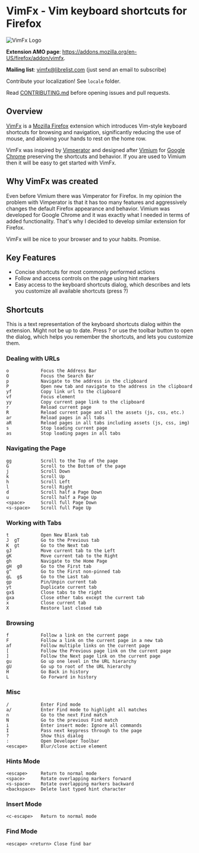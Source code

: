 # VimFx - Vim keyboard shortcuts for Firefox

![VimFx Logo](https://raw.github.com/akhodakivskiy/VimFx/develop/icon-large.png)

**Extension AMO page**: https://addons.mozilla.org/en-US/firefox/addon/vimfx.

**Mailing list**: [vimfx@librelist.com](mailto:vimfx@librelist.com?subject=Subscribe) (just send an email to subscribe)

Contribute your localization! See `locale` folder.

Read [CONTRIBUTING.md](CONTRIBUTING.md) before opening issues and pull requests.

## Overview

[VimFx](https://addons.mozilla.org/en-US/firefox/addon/vimfx/)
is a [Mozilla Firefox](https://www.mozilla.org/en-US/firefox/fx/#desktop)
extension which introduces Vim-style keyboard shortcuts for browsing and navigation,
significantly reducing the use of mouse, and allowing your hands to rest on the home row.

VimFx was inspired by [Vimperator](http://www.vimperator.org/)
and designed after [Vimium](http://vimium.github.com/) for
[Google Chrome](https://www.google.com/intl/en/chrome/browser/) preserving the shortcuts and behavior.
If you are used to Vimium then it will be easy to get started with VimFx.

## Why VimFx was created

Even before Vimium there was Vimperator for Firefox.  In my opinion the problem
with Vimperator is that it has too many features and aggressively changes
the default Firefox appearance and behavior. Vimium was developed for Google Chrome
and it was exactly what I needed in terms of added functionality. That's why I decided
to develop similar extension for Firefox.

VimFx will be nice to your browser and to your habits. Promise.

## Key Features

- Concise shortcuts for most commonly performed actions
- Follow and access controls on the page using hint markers
- Easy access to the keyboard shortcuts dialog, which describes and lets you customize all available shortcuts (press ?)

## Shortcuts

This is a text representation of the keyboard shortcuts dialog within the extension. Might not be up to date.
Press ? or use the toolbar button to open the dialog, which helps you remember the shortcuts, and lets you customize them.

### Dealing with URLs

    o            Focus the Address Bar
    O            Focus the Search Bar
    p            Navigate to the address in the clipboard
    P            Open new tab and navigate to the address in the clipboard
    yf           Copy link url to the clipboard
    vf           Focus element
    yy           Copy current page link to the clipboard
    r            Reload current page
    R            Reload current page and all the assets (js, css, etc.)
    ar           Reload pages in all tabs
    aR           Reload pages in all tabs including assets (js, css, img)
    s            Stop loading current page
    as           Stop loading pages in all tabs

### Navigating the Page

    gg           Scroll to the Top of the page
    G            Scroll to the Bottom of the page
    j            Scroll Down
    k            Scroll Up
    h            Scroll Left
    l            Scroll Right
    d            Scroll half a Page Down
    u            Scroll half a Page Up
    <space>      Scroll full Page Down
    <s-space>    Scroll full Page Up

### Working with Tabs

    t            Open New Blank tab
    J  gT        Go to the Previous tab
    K  gt        Go to the Next tab
    gJ           Move current tab to the Left
    gK           Move current tab to the Right
    gh           Navigate to the Home Page
    gH  g0       Go to the First tab
    g^           Go to the First non-pinned tab
    gL  g$       Go to the Last tab
    gp           Pin/Unpin current tab
    yt           Duplicate current tab
    gx$          Close tabs to the right
    gxa          Close other tabs except the current tab
    x            Close current tab
    X            Restore last closed tab

### Browsing

    f            Follow a link on the current page
    F            Follow a link on the current page in a new tab
    af           Follow multiple links on the current page
    [            Follow the Previous page link on the current page
    ]            Follow the Next page link on the current page
    gu           Go up one level in the URL hierarchy
    gU           Go up to root of the URL hierarchy
    H            Go Back in history
    L            Go Forward in history

### Misc

    /            Enter Find mode
    a/           Enter Find mode to highlight all matches
    n            Go to the next Find match
    N            Go to the previous Find match
    i            Enter insert mode: Ignore all commands
    I            Pass next keypress through to the page
    ?            Show this dialog
    :            Open Developer Toolbar
    <escape>     Blur/close active element

### Hints Mode

    <escape>     Return to normal mode
    <space>      Rotate overlapping markers forward
    <s-space>    Rotate overlapping markers backward
    <backspace>  Delete last typed hint character

### Insert Mode

    <c-escape>   Return to normal mode

### Find Mode

    <escape> <return> Close find bar
